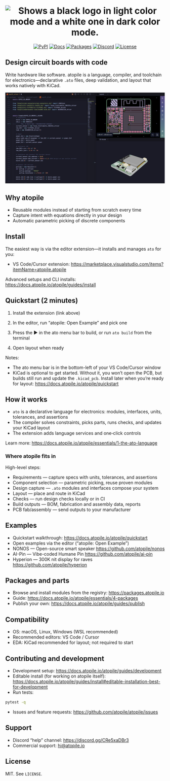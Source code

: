 <h1 align="center">
    <picture>
    <source media="(prefers-color-scheme: dark)" srcset="https://github.com/atopile/atopile/assets/9785003/00f19584-18a2-4b5f-9ce4-1248798974dd">
    <source media="(prefers-color-scheme: light)" src="https://github.com/atopile/atopile/assets/9785003/d38941c1-d7c1-42e6-9b94-a62a0996bc19">
    <img alt="Shows a black logo in light color mode and a white one in dark color mode." src="https://github.com/atopile/atopile/assets/9785003/d38941c1-d7c1-42e6-9b94-a62a0996bc19" width="260">
    </picture>
</h1>

<p align="center">
  <a href="https://pypi.org/project/atopile/"><img alt="PyPI" src="https://img.shields.io/pypi/v/atopile.svg"></a>
  <a href="https://docs.atopile.io/"><img alt="Docs" src="https://img.shields.io/badge/docs-atopile.io-blue"></a>
  <a href="https://packages.atopile.io/"><img alt="Packages" src="https://img.shields.io/badge/packages-registry-brightgreen"></a>
  <a href="https://discord.gg/CRe5xaDBr3"><img alt="Discord" src="https://img.shields.io/badge/Discord-join-5865F2?logo=discord&logoColor=white"></a>
  <a href="LICENSE"><img alt="License" src="https://img.shields.io/badge/license-MIT-green"></a>
</p>

## Design circuit boards with code

Write hardware like software. atopile is a language, compiler, and toolchain for electronics—declarative `.ato` files, deep validation, and layout that works natively with KiCad.

<p align="center">
  <img src="assets/tool.jpeg" alt="atopile editor with a project open" width="1152">
</p>

## Why atopile

- Reusable modules instead of starting from scratch every time
- Capture intent with equations directly in your design
- Automatic parametric picking of discrete components

## Install

The easiest way is via the editor extension—it installs and manages `ato` for you:

- VS Code/Cursor extension: https://marketplace.visualstudio.com/items?itemName=atopile.atopile

Advanced setups and CLI installs: https://docs.atopile.io/atopile/guides/install

## Quickstart (2 minutes)

1. Install the extension (link above)

2. In the editor, run “atopile: Open Example” and pick one

3. Press the ▶ in the ato menu bar to build, or run `ato build` from the terminal

4. Open layout when ready

Notes:

- The ato menu bar is in the bottom-left of your VS Code/Cursor window
- KiCad is optional to get started. Without it, you won’t open the PCB, but builds still run and update the `.kicad_pcb`. Install later when you’re ready for layout: https://docs.atopile.io/atopile/quickstart

## How it works

- `ato` is a declarative language for electronics: modules, interfaces, units, tolerances, and assertions
- The compiler solves constraints, picks parts, runs checks, and updates your KiCad layout
- The extension adds language services and one‑click controls
  
Learn more: https://docs.atopile.io/atopile/essentials/1-the-ato-language

### Where atopile fits in

High-level steps:

- Requirements — capture specs with units, tolerances, and assertions
- Component selection — parametric picking, reuse proven modules
- Design capture — `.ato` modules and interfaces compose your system
- Layout — place and route in KiCad
- Checks — run design checks locally or in CI
- Build outputs — BOM, fabrication and assembly data, reports
- PCB fab/assembly — send outputs to your manufacturer

## Examples

- Quickstart walkthrough: https://docs.atopile.io/atopile/quickstart
- Open examples via the editor (“atopile: Open Example”)
- NONOS — Open-source smart speaker https://github.com/atopile/nonos
- AI-Pin — Vibe-coded Humane Pin https://github.com/atopile/ai-pin
- Hyperion — 300K nit display for raves https://github.com/atopile/hyperion

## Packages and parts

- Browse and install modules from the registry: https://packages.atopile.io
- Guide: https://docs.atopile.io/atopile/essentials/4-packages
- Publish your own: https://docs.atopile.io/atopile/guides/publish

## Compatibility

- OS: macOS, Linux, Windows (WSL recommended)
- Recommended editors: VS Code / Cursor
- EDA: KiCad recommended for layout; not required to start

## Contributing and development

- Development setup: https://docs.atopile.io/atopile/guides/development
- Editable install (for working on atopile itself): https://docs.atopile.io/atopile/guides/install#editable-installation-best-for-development
- Run tests:

```sh
pytest -q
```

- Issues and feature requests: https://github.com/atopile/atopile/issues

## Support

- Discord “help” channel: https://discord.gg/CRe5xaDBr3
- Commercial support: hi@atopile.io

## License

MIT. See `LICENSE`.
